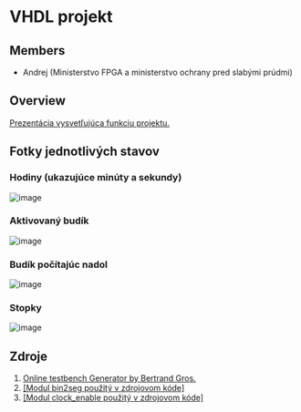 # VHDL projekt
## Members

* Andrej (Ministerstvo FPGA a ministerstvo ochrany pred slabými prúdmi)

## Overview

[Prezentácia vysvetľujúca funkciu projektu.](https://docs.google.com/presentation/d/1sv5rrbzjL-Dh-JBLwdyhGXc1aSj_G6MQAJoZFdU_K2A/edit?usp=sharing)

## Fotky jednotlivých stavov 
### Hodiny (ukazujúce minúty a sekundy)
![image](https://github.com/user-attachments/assets/038b4227-6a99-4dee-aa89-90a7492eb13b)
### Aktivovaný budík
![image](https://github.com/user-attachments/assets/ad3510cd-0781-447b-9b1a-71479221e37b)
### Budík počítajúc nadol
![image](https://github.com/user-attachments/assets/25a2997a-cdd2-4128-ab67-2c04ebfcd91a)
### Stopky
![image](https://github.com/user-attachments/assets/51ca16be-31fb-483e-9170-c291e90f5955)

## Zdroje

1. [Online testbench Generator by Bertrand Gros.](https://vhdl.lapinoo.net/)
2. [[Modul bin2seg použitý v zdrojovom kóde]](https://github.com/tomas-fryza/vhdl-labs/tree/master/lab3-segment)
3. [[Modul clock_enable použitý v zdrojovom kóde]](https://github.com/tomas-fryza/vhdl-labs/tree/master/lab5-counter)
